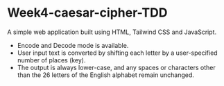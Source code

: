 # Week4-caesar-cipher-TDD

A simple web application built using HTML, Tailwind CSS and JavaScript.

* Encode and Decode mode is available.
* User input text is converted by shifting each letter by a user-specified number of places (key).
* The output is always lower-case, and any spaces or characters other than the 26 letters of the English alphabet remain unchanged.

